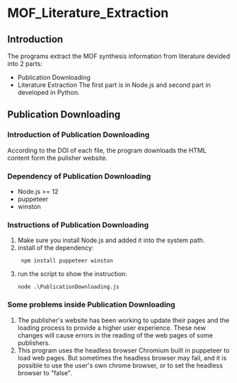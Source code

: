 # MOF_Literature_Extraction
## Introduction
The programs extract the MOF synthesis information from literature devided into 2 parts:
* Publication Downloading
* Literature Extraction
The first part is in Node.js and second part in developed in Python.
  

## Publication Downloading
### Introduction of Publication Downloading
According to the DOI of each file, the program downloads the HTML content form the pulisher website.

### Dependency of Publication Downloading
* Node.js >= 12
* puppeteer
* winston

### Instructions of Publication Downloading
1. Make sure you install Node.js and added it into the system path.
1. install of the dependency:
   ```
    npm install puppeteer winston
   ```
1. run the script to show the instruction:
   ```
   node .\PublicationDownloading.js 
   ```

### Some problems inside Publication Downloading
1. The publisher's website has been working to update their pages and the loading process  to provide a higher user experience. These new changes will cause errors in the reading of the web pages of some publishers.
1. This program uses the headless browser Chromium built in puppeteer to load web pages. But sometimes the headless browser may fail, and it is possible to use the user's own chrome browser, or to set the headless browser to "false".




